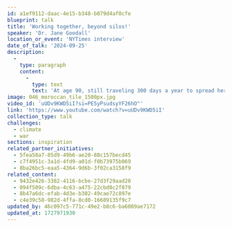 ```yaml
---
id: a1ef9112-daac-4e15-b348-b079d4af0cfe
blueprint: talk
title: 'Working together, beyond silos!'
speaker: 'Dr. Jane Goodall'
location_or_event: 'NYTimes interview'
date_of_talk: '2024-09-25'
description:
  -
    type: paragraph
    content:
      -
        type: text
        text: 'At age 90, still traveling 300 days a year to spread her message, Dr. Jane Goodall discusses her strategy of defending nature: telling stories rather than arguing facts. '
image: 046_moroccan_tile_1500px.jpg
video_id: 'uUDv9KWD5iI?si=PE5yPsudsyYF26hO"'
link: 'https://www.youtube.com/watch?v=uUDv9KWD5iI'
collection_type: talk
challenges:
  - climate
  - war
sections: inspiration
related_partner_initiatives:
  - 5fea58a7-85d9-49b6-ae20-88c157becd45
  - c7f4951c-3a1d-4fd9-a01d-f0b73975b069
  - 8ba26bc5-eaa5-4364-9d6b-3f02ca3158f9
related_content:
  - 9432e426-3382-4116-bcbe-27d3f29aad20
  - 094f509c-6dba-4c63-a475-22cbd0c2f879
  - 8b47a6dc-efab-4d3e-b302-49cae72c897e
  - c4e39c58-982d-4ffa-8cd0-16689135f9c7
updated_by: 46c097c5-771c-49e2-b8c6-ba6009ae7172
updated_at: 1727971930
---
```

